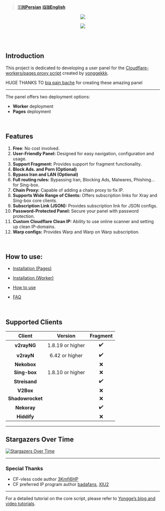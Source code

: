 > **[🇮🇷Persian](README-fa.md)**
> **[🇬🇧English](README.md)**

<p align="center">
  <img src="docs/assets/images/Panel.jpg">
</p>

<p align="center">
  <img src="docs/assets/images/Panel-2.jpg">
</p>
<br><br>

## Introduction
This project is dedicated to developing a user panel for the [Cloudflare-workers/pages proxy script](https://github.com/yonggekkk/Cloudflare-workers-pages-vless) created by [yonggekkk](https://github.com/yonggekkk).

HUGE THANKS TO
[bia pain bache](https://github.com/bia-pain-bache) for creating these amazing panel

----

 The panel offers two deployment options:
- **Worker** deployment
- **Pages** deployment
<br>


## Features

1. **Free**: No cost involved.
2. **User-Friendly Panel:** Designed for easy navigation, configuration and usage.
3. **Support Fragment:** Provides support for fragment functionality.
4. **Block Ads. and Porn (Optional)**
5. **Bypass Iran and LAN (Optional)**
6. **Full routing rules:** Bypassing Iran, Blocking Ads, Malwares, Phishing... for Sing-box.
7. **Chain Proxy:** Capable of adding a chain proxy to fix IP.
8. **Supports Wide Range of Clients:** Offers subscription links for Xray and Sing-box core clients.
9. **Subscription Link (JSON):** Provides subscription link for JSON configs.
10. **Password-Protected Panel:** Secure your panel with password protection.
11. **Custom Cloudflare Clean IP:** Ability to use online scanner and setting up clean IP-domains.
12. **Warp configs:** Provides Warp and Warp on Warp subscription.
<br>

## How to use:
- [Installation (Pages)](docs/pages_installation_fa.md)

- [Installation (Worker)](docs/worker_installation_fa.md)

- [How to use](docs/configuration_fa.md)

- [FAQ](docs/faq.md)
<br>

## Supported Clients
| Client  | Version | Fragment |
| :-------------: | :-------------: | :-------------: |
| **v2rayNG**  | 1.8.19 or higher  | :heavy_check_mark: |
| **v2rayN**  | 6.42 or higher  | :heavy_check_mark: |
| **Nekobox**  |   | :x: |
| **Sing-box**  | 1.8.10 or higher  | :x: |
| **Streisand**  |   | :heavy_check_mark: |
| **V2Box**  |   | :x: |
| **Shadowrocket**  |   | :x: |
| **Nekoray**  |   | :heavy_check_mark: |
| **Hiddify**  |   | :x: |


---

## Stargazers Over Time
[![Stargazers Over Time](https://starchart.cc/bia-pain-bache/BPB-Worker-Panel.svg?variant=adaptive)](https://starchart.cc/bia-pain-bache/BPB-Worker-Panel)

---

### Special Thanks
- CF-vless code author [3Kmfi6HP](https://github.com/3Kmfi6HP/EDtunnel)
- CF preferred IP program author [badafans](https://github.com/badafans/Cloudflare-IP-SpeedTest), [XIU2](https://github.com/XIU2/CloudflareSpeedTest)

---

For a detailed tutorial on the core script, please refer to [Yongge’s blog and video tutorials](https://ygkkk.blogspot.com/2023/07/cfworkers-vless.html).


